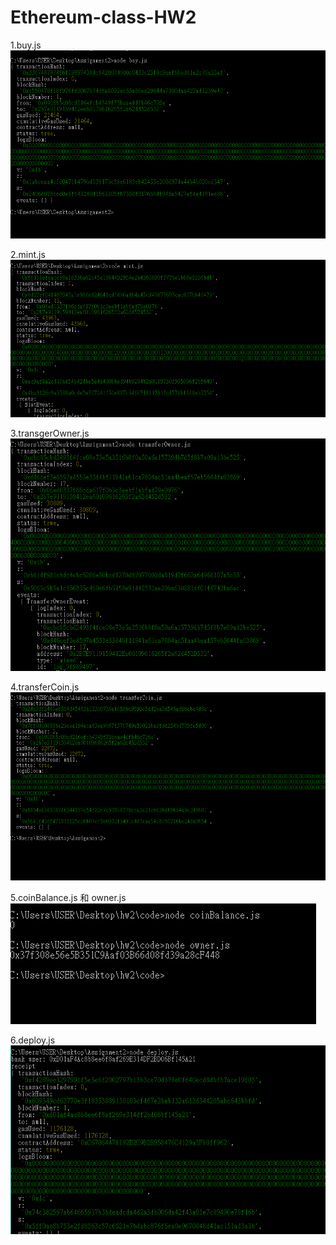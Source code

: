 # Ethereum-class-HW2

1.buy.js<br>
![Image](https://github.com/kaysu97/Ethereum-class-HW2/blob/master/screenshot/buy.PNG)

2.mint.js
![Image](https://github.com/kaysu97/Ethereum-class-HW2/blob/master/screenshot/mint.PNG)

3.transgerOwner.js
![Image](https://github.com/kaysu97/Ethereum-class-HW2/blob/master/screenshot/transferOwner.PNG)

4.transferCoin.js
![Image](https://github.com/kaysu97/Ethereum-class-HW2/blob/master/screenshot/transfercoin.PNG)

5.coinBalance.js 和 owner.js<br>
![Image](https://github.com/kaysu97/Ethereum-class-HW2/blob/master/screenshot/coinbalance_owner.PNG)

6.deploy.js<br>
![Image](https://github.com/kaysu97/Ethereum-class-HW2/blob/master/screenshot/deploy.PNG)
